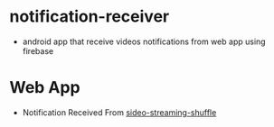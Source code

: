 # notification-receiver
* android app that receive videos notifications from web app using firebase

# Web App
* Notification Received From [sideo-streaming-shuffle](https://github.com/karimalaa22/video-streaming-shuffle)
